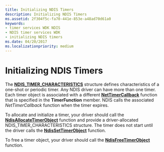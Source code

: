 ```yaml
---
title: Initializing NDIS Timers
description: Initializing NDIS Timers
ms.assetid: 2f304f5c-fa70-441e-853e-a48ad70d61a0
keywords:
- timer services WDK NDIS
- NDIS timer services WDK
- initializing NDIS timers
ms.date: 04/20/2017
ms.localizationpriority: medium
---
```


# Initializing NDIS Timers





The [**NDIS\_TIMER\_CHARACTERISTICS**](https://msdn.microsoft.com/library/windows/hardware/ff567886) structure defines characteristics of a one-shot or periodic timer. Any NDIS driver can have more than one timer. Each timer object is associated with a different [**NetTimerCallback**](https://msdn.microsoft.com/library/windows/hardware/ff568351) function that is specified in the **TimerFunction** member. NDIS calls the associated *NetTimerCallback* function when the timer expires.

To allocate and initialize a timer, your driver should call the [**NdisAllocateTimerObject**](https://msdn.microsoft.com/library/windows/hardware/ff561618) function and provide a driver-allocated NDIS\_TIMER\_CHARACTERISTICS structure. The timer does not start until the driver calls the [**NdisSetTimerObject**](https://msdn.microsoft.com/library/windows/hardware/ff564563) function.

To free a timer object, your driver should call the [**NdisFreeTimerObject**](https://msdn.microsoft.com/library/windows/hardware/ff562605) function.

 

 





